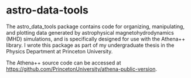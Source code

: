 # astro-data-tools

The astro_data_tools package contains code for organizing, manipulating, and plotting data generated by astrophysical magnetohydrodynamics (MHD) simulations, and is specifically designed for use with the Athena++ library. I wrote this package as part of my undergraduate thesis in the Physics Department at Princeton University.

The Athena++ source code can be accessed at https://github.com/PrincetonUniversity/athena-public-version.
